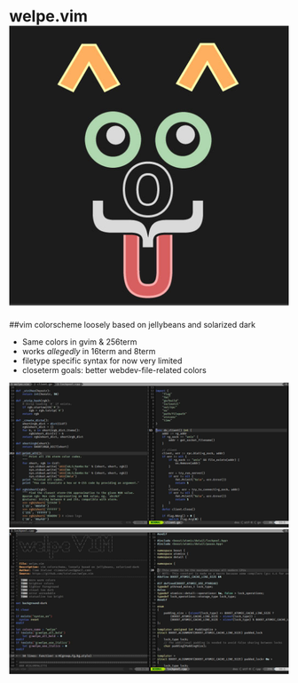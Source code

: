 # welpe.vim ![Logo](img/welpe_logo.jpg)

##vim colorscheme loosely based on jellybeans and solarized dark

- Same colors in gvim & 256term
- works *allegedly* in 16term and 8term 
- filetype specific syntax for now very limited
- closeterm goals: better webdev-file-related colors

![Preview 1](img/welpe_preview1.jpg)
![Preview 2](img/welpe_preview2.jpg)
